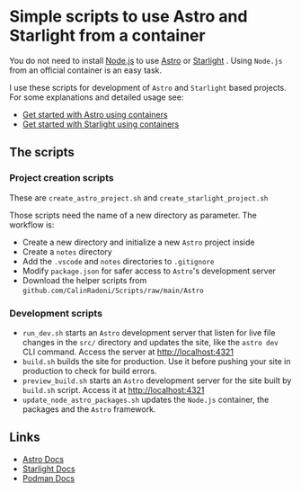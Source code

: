 # Simple scripts to use Astro and Starlight from a container

You do not need to install [Node.js](https://nodejs.org/en) to use [Astro](https://astro.build/) or [Starlight](https://starlight.astro.build/) . Using `Node.js` from an official container is an easy task.

I use these scripts for development of `Astro` and `Starlight` based projects. For some explanations and detailed usage see:

- [Get started with Astro using containers](https://calinradoni.github.io/blog/astro_get_started_container)
- [Get started with Starlight using containers](https://calinradoni.github.io/blog/starlight_get_started_container)

## The scripts

### Project creation scripts

These are `create_astro_project.sh` and `create_starlight_project.sh`

Those scripts need the name of a new directory as parameter. The workflow is:

- Create a new directory and initialize a new `Astro` project inside
- Create a `notes` directory
- Add the `.vscode` and `notes` directories to `.gitignore`
- Modify `package.json` for safer access to `Astro`'s development server
- Download the helper scripts from `github.com/CalinRadoni/Scripts/raw/main/Astro`

### Development scripts

- `run_dev.sh` starts an `Astro` development server that listen for live file changes in the `src/` directory and updates the site, like the `astro dev` CLI command. Access the server at [http://localhost:4321](http://localhost:4321)
- `build.sh` builds the site for production. Use it before pushing your site in production to check for build errors.
- `preview_build.sh` starts an `Astro` development server for the site built by `build.sh` script. Access it at [http://localhost:4321](http://localhost:4321)
- `update_node_astro_packages.sh` updates the `Node.js` container, the packages and the `Astro` framework.

## Links

- [Astro Docs](https://docs.astro.build/en/getting-started/)
- [Starlight Docs](https://starlight.astro.build/getting-started/)
- [Podman Docs](https://docs.podman.io/en/latest/index.html)
